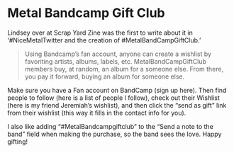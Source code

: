 # Metal Bandcamp Gift Club

Lindsey over at Scrap Yard Zine was the first to write about it in ‘#NiceMetalTwitter and the creation of #MetalBandCampGiftClub.’

> Using Bandcamp’s fan account, anyone can create a wishlist by favoriting artists, albums, labels, etc. MetalBandCampGiftClub members buy, at random, an album for a someone else. From there, you pay it forward, buying an album for someone else.

Make sure you have a Fan account on BandCamp (sign up here). Then find people to follow (here is a list of people I follow), check out their Wishlist (here is my friend Jeremiah’s wishlist), and then click the “send as gift” link from their wishlist (this way it fills in the contact info for you).

I also like adding “#MetalBandcampgiftclub” to the “Send a note to the band” field when making the purchase, so the band sees the love. Happy gifting!
